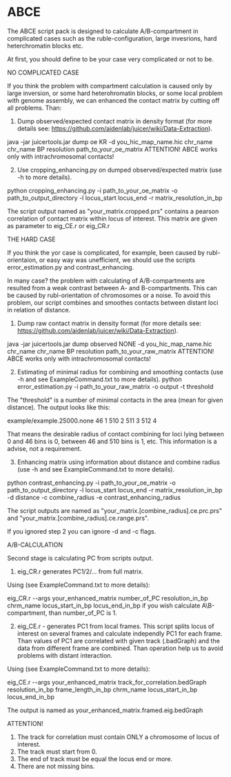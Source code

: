 # ABCE
The ABCE script pack is designed to calculate A/B-compartment in complicated cases such as the ruble-configuration, large invesrions, hard heterchromatin blocks etc.

At first, you should define to be your case very complicated or not to be.

NO COMPLICATED CASE

If you think the problem with compartment calculation is caused only by large inversion, or some hard heterohromatin blocks, or some local problem with genome assembly, we can enhanced the contact matrix by cutting off all problems.
Than:
1) Dump observed/expected contact matrix in density format (for more details see: https://github.com/aidenlab/juicer/wiki/Data-Extraction).

java -jar juicertools.jar dump oe KR -d you_hic_map_name.hic chr_name chr_name BP resolution path_to_your_oe_matrix
ATTENTION! ABCE works only with intrachromosomal contacts!

2) Use cropping_enhancing.py on dumped observed/expected matrix (use -h to more details).

python cropping_enhancing.py -i path_to_your_oe_matrix -o path_to_output_directory -l locus_start locus_end -r matrix_resolution_in_bp

The script output named as "your_matrix.cropped.prs" contains a pearson correlation of contact matrix within locus of interest. This matrix are given as parameter to eig_CE.r or eig_CR.r

THE HARD CASE

If you think the yor case is complicated, for example, been caused by rubl-orientaion, or easy way was unefficient, we should use the scripts error_estimation.py and contrast_enhancing.

In many case? the problem with calculating of A/B-compartments are resulted from a weak contrast between A- and B-compartments. This can be caused by rubl-orientation of chromosomes or a noise. To avoid this problem, our script combines and smoothes contacts between distant loci in relation of distance.

1) Dump raw contact matrix in density format (for more details see: https://github.com/aidenlab/juicer/wiki/Data-Extraction).

java -jar juicertools.jar dump observed NONE -d you_hic_map_name.hic chr_name chr_name BP resolution path_to_your_raw_matrix
ATTENTION! ABCE works only with intrachromosomal contacts!

2) Estimating of minimal radius for combining and smoothing contacts (use -h and see ExampleCommand.txt to more details).
python error_estimation.py -i path_to_your_raw_matrix -o output -t threshold

The "threshold" is a number of minimal contacts in the area (mean for given distance).
The output looks like this:

example/example.25000.none
46 1
510 2
511 3
512 4

That means the desirable radius of contact combining for loci lying between 0 and 46 bins is 0, between 46 and 510 bins is 1, etc. This information is a advise, not a requirement. 

3) Enhancing matrix using information about distance and combine radius (use -h and see ExampleCommand.txt to more details).

python contrast_enhancing.py -i path_to_your_oe_matrix -o path_to_output_directory -l locus_start locus_end -r matrix_resolution_in_bp -d distance -c combine_radius -e contrast_enhancing_radius

The script outputs are named as "your_matrix.[combine_radius].ce.prc.prs" and "your_matrix.[combine_radius].ce.range.prs".

If you ignored step 2 you can ignore -d and -c flags.

A/B-CALCULATION

Second stage is calculating PC from scripts output. 

1) eig_CR.r generates PC1/2/... from full matrix.

Using (see ExampleCommand.txt to more details):

eig_CR.r --args your_enhanced_matrix number_of_PC resolution_in_bp chrm_name locus_start_in_bp locus_end_in_bp 
if you wish calculate A\B-compartment, than number_of_PC is 1.

2) eig_CE.r - generates PC1 from local frames.
This script splits locus of interest on several frames and calculate independly PC1 for each frame. Than values of PC1 are correlated with given track (.badGraph) and the data from different frame are combined. Than operation help us to avoid problems with distant interaction.

Using (see ExampleCommand.txt to more details):

eig_CE.r --args your_enhanced_matrix track_for_correlation.bedGraph resolution_in_bp frame_length_in_bp chrm_name locus_start_in_bp locus_end_in_bp 

The output is named as your_enhanced_matrix.framed.eig.bedGraph

ATTENTION! 
1) The track for correlation must contain ONLY a chromosome of locus of interest.
2) The track must start from 0.
3) The end of track must be equal the locus end or more.
4) There are not missing bins.
